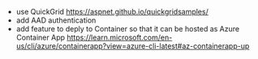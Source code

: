 
* use QuickGrid https://aspnet.github.io/quickgridsamples/
* add AAD authentication
* add feature to deply to Container so that it can be hosted as Azure Container App https://learn.microsoft.com/en-us/cli/azure/containerapp?view=azure-cli-latest#az-containerapp-up